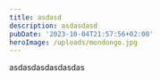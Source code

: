 ```yaml
---
title: asdasd
description: asdasdasd
pubDate: '2023-10-04T21:57:56+02:00'
heroImage: /uploads/mondongo.jpg
---
```

asdasdasdasdasdas
